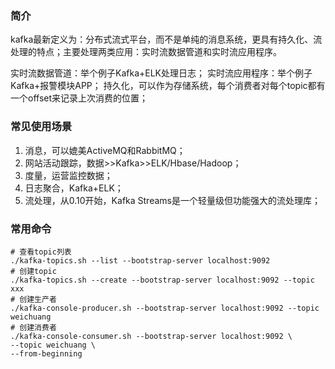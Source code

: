 ### 简介

kafka最新定义为：分布式流式平台，而不是单纯的消息系统，更具有持久化、流处理的特点；主要处理两类应用：实时流数据管道和实时流应用程序。

实时流数据管道：举个例子Kafka+ELK处理日志；
实时流应用程序：举个例子Kafka+报警模块APP；
持久化，可以作为存储系统，每个消费者对每个topic都有一个offset来记录上次消费的位置；

### 常见使用场景

1. 消息，可以媲美ActiveMQ和RabbitMQ；
2. 网站活动跟踪，数据>>Kafka>>ELK/Hbase/Hadoop；
3. 度量，运营监控数据；
4. 日志聚合，Kafka+ELK；
5. 流处理，从0.10开始，Kafka Streams是一个轻量级但功能强大的流处理库；

### 常用命令
```shell
# 查看topic列表
./kafka-topics.sh --list --bootstrap-server localhost:9092
# 创建topic
./kafka-topics.sh --create --bootstrap-server localhost:9092 --topic xxx
# 创建生产者
./kafka-console-producer.sh --bootstrap-server localhost:9092 --topic weichuang
# 创建消费者
./kafka-console-consumer.sh --bootstrap-server localhost:9092 \
--topic weichuang \
--from-beginning
```
